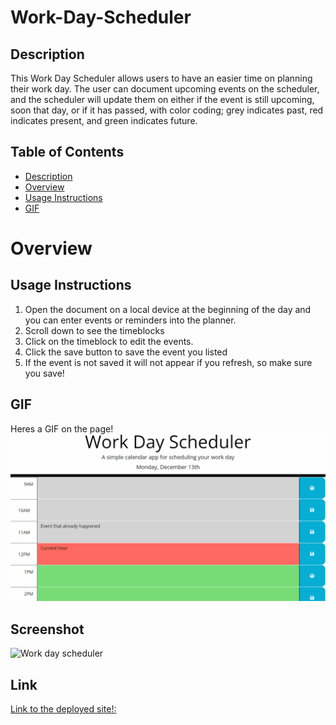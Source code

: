 # Work-Day-Scheduler

## Description
This Work Day Scheduler allows users to have an easier time on planning their work day. The user can document upcoming events on the scheduler, and the scheduler will update them on either if the event is still upcoming, soon that day, or if it has passed, with color coding; grey indicates past, red indicates present, and green indicates future.

## Table of Contents
- [Description](#description)
- [Overview](#overview)
- [Usage Instructions](#usage-instructions)
- [GIF](#gif)

# Overview

## Usage Instructions
1. Open the document on a local device at the beginning of the day and you can enter events or reminders into the planner.
2. Scroll down to see the timeblocks
3. Click on the timeblock to edit the events.
4. Click the save button to save the event you listed
5. If the event is not saved it will not appear if you refresh, so make sure you save!

## GIF

Heres a GIF on the page!
![User scrolls up and down on page to show how it functions.](/assets/images/05-third-party-apis-homework-demo.gif)

## Screenshot 
![Work day scheduler](https://github.com/AndresRey01/Work-Day-Scheduler/assets/140764079/24ac1fd5-996a-488e-8d33-49a1a19dac3c)

## Link
[Link to the deployed site!:]() 